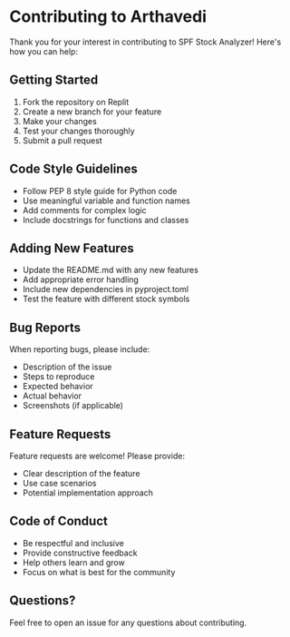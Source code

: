 
# Contributing to Arthavedi

Thank you for your interest in contributing to SPF Stock Analyzer! Here's how you can help:

## Getting Started

1. Fork the repository on Replit
2. Create a new branch for your feature
3. Make your changes
4. Test your changes thoroughly
5. Submit a pull request

## Code Style Guidelines

- Follow PEP 8 style guide for Python code
- Use meaningful variable and function names
- Add comments for complex logic
- Include docstrings for functions and classes

## Adding New Features

- Update the README.md with any new features
- Add appropriate error handling
- Include new dependencies in pyproject.toml
- Test the feature with different stock symbols

## Bug Reports

When reporting bugs, please include:
- Description of the issue
- Steps to reproduce
- Expected behavior
- Actual behavior
- Screenshots (if applicable)

## Feature Requests

Feature requests are welcome! Please provide:
- Clear description of the feature
- Use case scenarios
- Potential implementation approach

## Code of Conduct

- Be respectful and inclusive
- Provide constructive feedback
- Help others learn and grow
- Focus on what is best for the community

## Questions?

Feel free to open an issue for any questions about contributing.

